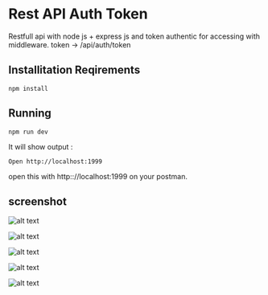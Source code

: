 # Rest API Auth Token
Restfull api with node js + express js and token authentic for accessing with middleware. token -> /api/auth/token

## Installitation Reqirements

```
npm install
```

## Running

```
npm run dev
```

It will show output :

```
Open http://localhost:1999
```

open this with http:://localhost:1999 on your postman.


## screenshot

![alt text](https://github.com/fathoniwasesojatiTelkom/token_auth/blob/master/image/token.png)

![alt text](https://github.com/fathoniwasesojatiTelkom/token_auth/blob/master/image/get.png)

![alt text](https://github.com/fathoniwasesojatiTelkom/token_auth/blob/master/image/put.png)

![alt text](https://github.com/fathoniwasesojatiTelkom/token_auth/blob/master/image/post.png)

![alt text](https://github.com/fathoniwasesojatiTelkom/token_auth/blob/master/image/delete.png)
